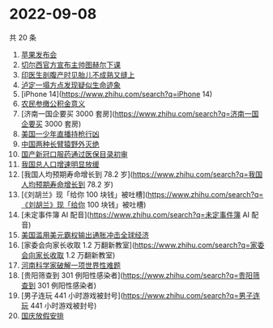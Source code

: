 # 2022-09-08

共 20 条

<!-- BEGIN -->
<!-- 最后更新时间 Thu Sep 08 2022 17:10:31 GMT+0800 (China Standard Time) -->

1. [苹果发布会](https://www.zhihu.com/search?q=苹果发布会)
1. [切尔西官方宣布主帅图赫尔下课](https://www.zhihu.com/search?q=切尔西官方宣布主帅图赫尔下课)
1. [印医生剖腹产时见胎儿不成熟又缝上](https://www.zhihu.com/search?q=印医生剖腹产时见胎儿不成熟又缝上)
1. [泸定一塌方点发现疑似生命迹象](https://www.zhihu.com/search?q=泸定一塌方点发现疑似生命迹象)
1. [iPhone 14](https://www.zhihu.com/search?q=iPhone 14)
1. [农民参缴公积金意义](https://www.zhihu.com/search?q=农民参缴公积金意义)
1. [济南一国企要买 3000 套房](https://www.zhihu.com/search?q=济南一国企要买 3000 套房)
1. [美国一少年直播持枪行凶](https://www.zhihu.com/search?q=美国一少年直播持枪行凶)
1. [中国两种长臂猿野外灭绝](https://www.zhihu.com/search?q=中国两种长臂猿野外灭绝)
1. [国产新冠口服药通过医保目录初审](https://www.zhihu.com/search?q=国产新冠口服药通过医保目录初审)
1. [我国总人口增速明显放缓](https://www.zhihu.com/search?q=我国总人口增速明显放缓)
1. [我国人均预期寿命增长到 78.2 岁](https://www.zhihu.com/search?q=我国人均预期寿命增长到 78.2 岁)
1. [《刘胡兰》现「给你 100 块钱」被吐槽](https://www.zhihu.com/search?q=《刘胡兰》现「给你 100 块钱」被吐槽)
1. [未定事件簿 AI 配音](https://www.zhihu.com/search?q=未定事件簿 AI 配音)
1. [美国滥用美元霸权输出通胀冲击全球经济](https://www.zhihu.com/search?q=美国滥用美元霸权输出通胀冲击全球经济)
1. [家委会向家长收取 1.2 万翻新教室](https://www.zhihu.com/search?q=家委会向家长收取 1.2 万翻新教室)
1. [河南科学家破解一项世界性难题](https://www.zhihu.com/search?q=河南科学家破解一项世界性难题)
1. [贵阳筛查到 301 例阳性感染者](https://www.zhihu.com/search?q=贵阳筛查到 301 例阳性感染者)
1. [男子连玩 441 小时游戏被封号](https://www.zhihu.com/search?q=男子连玩 441 小时游戏被封号)
1. [国庆放假安排](https://www.zhihu.com/search?q=国庆放假安排)

<!-- END -->
